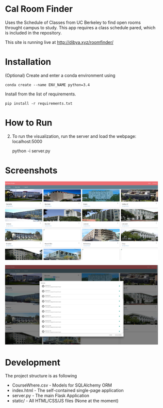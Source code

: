 # Cal Room Finder

Uses the Schedule of Classes from UC Berkeley to find open rooms throught campus to study.
This app requires a class schedule pared, which is included in the repository.

This site is running live at http://dibya.xyz/roomfinder/

# Installation

(Optional) Create and enter a conda environment using

	conda create --name ENV_NAME python=3.4

Install from the list of requirements.

	pip install -r requirements.txt

# How to Run


2) To run the visualization, run the server and load the webpage: localhost:5000

	python -i server.py



# Screenshots

![Dashboard](/screenshots/dashboard.png?raw=true "Dashboard of Buildings")

![Building View](/screenshots/building.png?raw=true "Building Views")


# Development

The project structure is as following

- CourseWhere.csv - Models for SQLAlchemy ORM
- index.html  - The self-contained single-page application 
- server.py - The main Flask Application
- static/ 	- All HTML/CSS/JS files (None at the moment)

